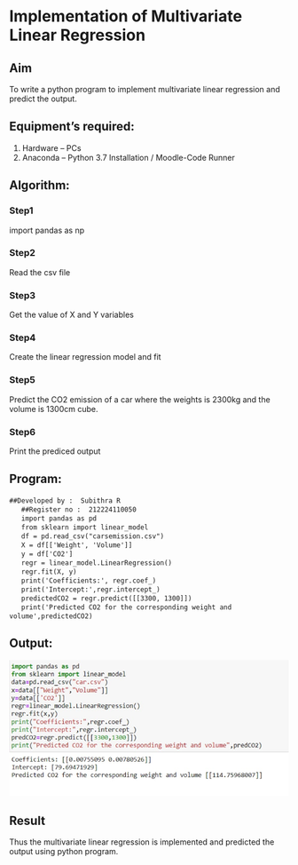 # Implementation of Multivariate Linear Regression
## Aim
To write a python program to implement multivariate linear regression and predict the output.
## Equipment’s required:
1.	Hardware – PCs
2.	Anaconda – Python 3.7 Installation / Moodle-Code Runner
## Algorithm:
### Step1
import pandas as np

### Step2 
Read the csv file

### Step3
Get the value of X and Y variables

### Step4
Create the linear regression model and fit

### Step5
Predict the CO2 emission of a car where the weights is 2300kg and the volume is 1300cm cube.
### Step6
Print the prediced output

## Program:
```
##Developed by :  Subithra R
   ##Register no :  212224110050
   import pandas as pd
   from sklearn import linear_model
   df = pd.read_csv("carsemission.csv")
   X = df[['Weight', 'Volume']]
   y = df['CO2']
   regr = linear_model.LinearRegression()
   regr.fit(X, y)
   print('Coefficients:', regr.coef_)
   print('Intercept:',regr.intercept_)
   predictedCO2 = regr.predict([[3300, 1300]])
   print('Predicted CO2 for the corresponding weight and volume',predictedCO2)
```
## Output:
![alt text](<WhatsApp Image 2024-12-28 at 19.44.54_820e64b0.jpg>)

## Result
Thus the multivariate linear regression is implemented and predicted the output using python program.